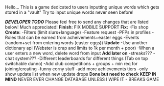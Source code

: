 Hello...
This is a game dedicated to users inputting unique words which gets stored in a "vault"
Try to input unique words never seen before!

***DEVELOPER TODO***
Please feel free to send any changes that are listed below! Much appreciated!
**Finish:**
FIX MOBILE SUPPORT
**Fix:**
-Fix shop 
**Create:**
-Filters (limit slurs+language)
-Feature request
-PFPs in profiles
-Roles that can be earned from acheivements+easter eggs
-Events (random+set from entering words (easter eggs))
**Update**
-Use another dictionary api (Webster is crap and limits to 1k per month + poor)
-When a user enters a new word, delete word from input 
**Add later on**
-streaks???
-chat system???
-Different leaderboards for different things (Tab on top switchable dunno)
-Add club competitions + groups + min req for joining/creating
-funny corny stuff
-add more achievements tiers 
-only show update list when new update drops
**Done but need to check**
**KEEP IN MIND**
NEVER EVER CHANGE DATABASE UNLESS I WIPE IT - BREAKS GAME